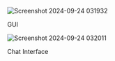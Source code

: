 ![Screenshot 2024-09-24 031932](https://github.com/user-attachments/assets/7d244fca-6d39-406d-ae60-e7e283ebd37b)

GUI

![Screenshot 2024-09-24 032011](https://github.com/user-attachments/assets/2d7d443e-3d28-4da5-a37a-499023cde09e)

Chat Interface

